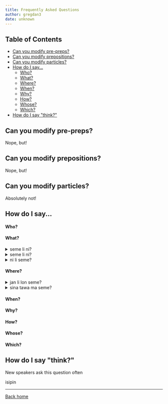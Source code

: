 ```yaml
---
title: Frequently Asked Questions
author: gregdan3
date: unknown
---
```

## Table of Contents

<!-- toc -->

- [Can you modify pre-preps?](#can-you-modify-pre-preps)
- [Can you modify prepositions?](#can-you-modify-prepositions)
- [Can you modify particles?](#can-you-modify-particles)
- [How do I say...](#how-do-i-say)
    - [Who?](#who)
    - [What?](#what)
    - [Where?](#where)
    - [When?](#when)
    - [Why?](#why)
    - [How?](#how)
    - [Whose?](#whose)
    - [Which?](#which)
- [How do I say "think?"](#how-do-i-say-think)

<!-- tocstop -->

## Can you modify pre-preps?

Nope, but!

## Can you modify prepositions?

Nope, but!

## Can you modify particles?

Absolutely not!

## How do I say...

#### Who?

#### What?

<details> <summary> seme li ni? </summary>

What did this?

---

</details>

<details> <summary> seme li ni? </summary>

What did this?

---

</details>

<details> <summary> ni li seme? </summary>

What is this?

---

- What is this doing?
- What property describes that?
- What action is this taking?

</details>

#### Where?

<details> <summary> jan li lon seme? </summary>

Where is everyone?

---

- Where is anyone?
- People are where?
- Somebody is where?
- What kind of existing are people doing?

</details>

<details> <summary> sina tawa ma seme? </summary>

Where are you going?

---

- What place are you going to?

</details>

#### When?

#### Why?

#### How?

#### Whose?

#### Which?

## How do I say "think?"

New speakers ask this question often

isipin

---

[Back home](/toki-pona/)






